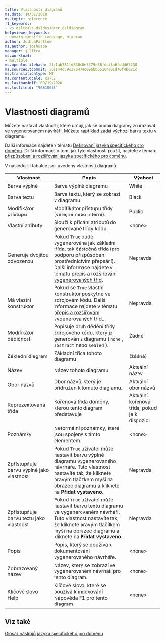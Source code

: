 ```yaml
---
title: Vlastnosti diagramů
ms.date: 10/31/2018
ms.topic: reference
f1_keywords:
- vs.dsltools.dsldesigner.dsldiagram
helpviewer_keywords:
- Domain-Specific Language, diagram
author: JoshuaPartlow
ms.author: joshuapa
manager: jillfra
ms.workload:
- multiple
ms.openlocfilehash: 3fd1ab781fd838c8e5379e38fdcb3a6fddd65230
ms.sourcegitcommit: 566144d59c376474c09bbb55164c01d70f4b621c
ms.translationtype: MT
ms.contentlocale: cs-CZ
ms.lasthandoff: 09/19/2020
ms.locfileid: "90810038"
---
```

# <a name="properties-of-diagrams"></a>Vlastnosti diagramů
Můžete nastavit vlastnosti, které určují, jak se budou diagramy zobrazovat ve vygenerovaném návrháři. Můžete například zadat výchozí barvu textu v diagramu.

 Další informace najdete v tématu [Definování jazyka specifického pro doménu](../modeling/how-to-define-a-domain-specific-language.md). Další informace o tom, jak tyto vlastnosti použít, najdete v tématu [přizpůsobení a rozšiřování jazyka specifického pro doménu](../modeling/customizing-and-extending-a-domain-specific-language.md).

 V následující tabulce jsou uvedeny vlastnosti diagramů.

|Vlastnost|Popis|Výchozí|
|-|-|-|
|Barva výplně|Barva výplně diagramu|White|
|Barva textu|Barva textu, který se zobrazí v diagramu.|Black|
|Modifikátor přístupu|Modifikátor přístupu třídy (veřejné nebo interní).|Public|
|Vlastní atributy|Slouží k přidání atributů do generované třídy kódu.|\<none>|
|Generuje dvojitou odvozenou|Pokud `True` bude vygenerována jak základní třída, tak částečná třída (pro podporu přizpůsobení prostřednictvím přepsání). Další informace najdete v tématu [přepis a rozšiřování vygenerovaných tříd](../modeling/overriding-and-extending-the-generated-classes.md).|Nepravda|
|Má vlastní konstruktor|Pokud se `True` vlastní konstruktor poskytne ve zdrojovém kódu. Další informace najdete v tématu [přepis a rozšiřování vygenerovaných tříd](../modeling/overriding-and-extending-the-generated-classes.md)..|Nepravda|
|Modifikátor dědičnosti|Popisuje druh dědění třídy zdrojového kódu, který je generován z diagramu ( `none` , `abstract` nebo `sealed` ).|Žádné|
|Základní diagram|Základní třída tohoto diagramu|(žádná)|
|Název|Název tohoto diagramu|Aktuální název|
|Obor názvů|Obor názvů, který je přidružen k tomuto diagramu.|Aktuální obor názvů|
|Reprezentovaná třída|Kořenová třída domény, kterou tento diagram představuje.|Aktuální kořenová třída, pokud je k dispozici|
|Poznámky|Neformální poznámky, které jsou spojeny s tímto elementem.|\<none>|
|Zpřístupňuje barvu výplně jako vlastnost.|Pokud `True` uživatel může nastavit barvu výplně diagramu vygenerovaného návrháře. Tuto vlastnost nastavíte tak, že kliknete pravým tlačítkem myši na obrazec diagramu a kliknete na **Přidat vystaveno**.|Nepravda|
|Zpřístupňuje barvu textu jako vlastnost|Pokud `True` uživatel může nastavit barvu textu diagramu ve vygenerovaném návrháři. Tuto vlastnost nastavíte tak, že kliknete pravým tlačítkem myši na obrazec diagramu a kliknete na **Přidat vystaveno**.|Nepravda|
|Popis|Popis, který se používá k dokumentování vygenerovaného návrháře.|\<none>|
|Zobrazovaný název|Název, který se zobrazí ve vygenerovaném návrháři pro tento diagram.|\<none>|
|Klíčové slovo Help|Klíčové slovo, které se používá k indexování Nápověda F1 pro tento diagram.|\<none>|

## <a name="see-also"></a>Viz také

[Glosář nástrojů jazyka specifického pro doménu](/previous-versions/bb126564(v=vs.100))